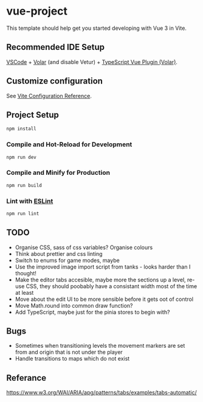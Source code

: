 # vue-project

This template should help get you started developing with Vue 3 in Vite.

## Recommended IDE Setup

[VSCode](https://code.visualstudio.com/) + [Volar](https://marketplace.visualstudio.com/items?itemName=Vue.volar) (and disable Vetur) + [TypeScript Vue Plugin (Volar)](https://marketplace.visualstudio.com/items?itemName=Vue.vscode-typescript-vue-plugin).

## Customize configuration

See [Vite Configuration Reference](https://vitejs.dev/config/).

## Project Setup

```sh
npm install
```

### Compile and Hot-Reload for Development

```sh
npm run dev
```

### Compile and Minify for Production

```sh
npm run build
```

### Lint with [ESLint](https://eslint.org/)

```sh
npm run lint
```

## TODO
- Organise CSS, sass of css variables? Organise colours
- Think about prettier and css linting
- Switch to enums for game modes, maybe
- Use the improved image import script from tanks - looks harder than I thought!
- Make the editor tabs accesible, maybe more the sections up a level, re-use CSS,
they should poobably have a consistant width most of the time at least
- Move about the edit UI to be more sensible before it gets oot of control
- Move Math.round into common draw function?
- Add TypeScript, maybe just for the pinia stores to begin with?

## Bugs
- Sometimes when transitioning levels the movement markers are set from and origin that is not under the player
- Handle transitions to maps which do not exist

## Referance
https://www.w3.org/WAI/ARIA/apg/patterns/tabs/examples/tabs-automatic/
